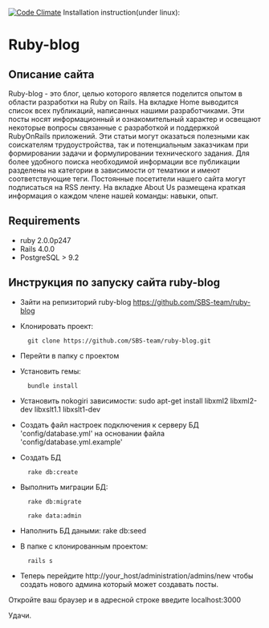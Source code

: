 [![Code Climate](https://codeclimate.com/badge.png)](https://codeclimate.com/github/intale/ruby-blog)
Installation instruction(under linux):
# Ruby-blog

## Описание сайта

 Ruby-blog - это блог, целью которого является поделится опытом в области разработки на Ruby on Rails.
 На вкладке Home выводится список всех публикаций, написанных нашими разработчиками.
 Эти посты носят информационный и ознакомительный характер и освещают некоторые вопросы связанные с разработкой и поддержкой RubyOnRails приложений.
 Эти статьи могут оказаться полезными как соискателям трудоустройства, так и потенциальным заказчикам при формировании задачи и формулировании технического задания.
 Для более удобного поиска необходимой информации все публикации разделены на категории в зависимости от тематики и имеют соответствующие теги.
 Постоянные посетители нашего сайта могут подписаться на RSS ленту.
 Ha вкладке About Us  размещена краткая информация о каждом члене нашей команды: навыки, опыт.


## Requirements

  * ruby 2.0.0p247
  * Rails 4.0.0
  * PostgreSQL > 9.2
## Инструкция по запуску сайта ruby-blog

- Зайти на репизиторий ruby-blog https://github.com/SBS-team/ruby-blog
- Клонировать проект:

        git clone https://github.com/SBS-team/ruby-blog.git

- Перейти в папку с проектом
- Установить гемы:

        bundle install

- Установить nokogiri зависимости:
        sudo apt-get install libxml2 libxml2-dev libxslt1.1 libxslt1-dev

- Создать файл настроек подключения к серверу БД 'config/database.yml' на основании файла 'config/database.yml.example'
- Создать БД

        rake db:create

- Выполнить миграции БД:

        rake db:migrate

        rake data:admin
- Наполнить БД даными:
        rake db:seed
- В папке с клонированным проектом:

        rails s


- Теперь перейдите http://your_host/administration/admins/new чтобы создать нового админа который может создавать посты.

 Откройте ваш браузер и в адресной строке введите localhost:3000

Удачи.

